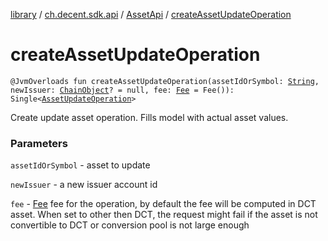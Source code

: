 [library](../../index.md) / [ch.decent.sdk.api](../index.md) / [AssetApi](index.md) / [createAssetUpdateOperation](./create-asset-update-operation.md)

# createAssetUpdateOperation

`@JvmOverloads fun createAssetUpdateOperation(assetIdOrSymbol: `[`String`](https://kotlinlang.org/api/latest/jvm/stdlib/kotlin/-string/index.html)`, newIssuer: `[`ChainObject`](../../ch.decent.sdk.model/-chain-object/index.md)`? = null, fee: `[`Fee`](../../ch.decent.sdk.model/-fee/index.md)` = Fee()): Single<`[`AssetUpdateOperation`](../../ch.decent.sdk.model.operation/-asset-update-operation/index.md)`>`

Create update asset operation. Fills model with actual asset values.

### Parameters

`assetIdOrSymbol` - asset to update

`newIssuer` - a new issuer account id

`fee` - [Fee](../../ch.decent.sdk.model/-fee/index.md) fee for the operation, by default the fee will be computed in DCT asset.
When set to other then DCT, the request might fail if the asset is not convertible to DCT or conversion pool is not large enough